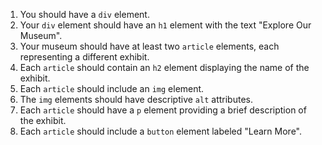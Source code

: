1. You should have a `div` element.
2. Your `div` element should have an `h1` element with the text "Explore Our Museum".
3. Your museum should have at least two `article` elements, each representing a different exhibit.
4. Each `article` should contain an `h2` element displaying the name of the exhibit.
5. Each `article` should include an `img` element.
6. The `img` elements should have descriptive `alt` attributes.
7. Each `article` should have a `p` element providing a brief description of the exhibit.
8. Each `article` should include a `button` element labeled "Learn More".
